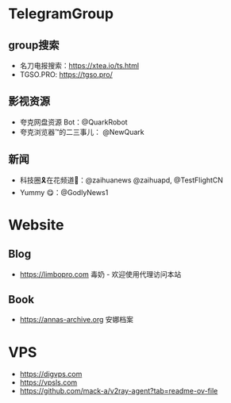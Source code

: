# TelegramGroup


## group搜索

* 名刀电报搜索：https://xtea.io/ts.html
* TGSO.PRO: https://tgso.pro/

## 影视资源

*  夸克网盘资源 Bot：@QuarkRobot
*  夸克浏览器™的二三事儿： @NewQuark

## 新闻

* 科技圈🎗在花频道📮：@zaihuanews  @zaihuapd, @TestFlightCN
* Yummy 😋：@GodlyNews1


# Website

## Blog
* https://limbopro.com 毒奶 - 欢迎使用代理访问本站

## Book
* https://annas-archive.org 安娜档案

# VPS
* https://digvps.com
* https://vpsls.com
* https://github.com/mack-a/v2ray-agent?tab=readme-ov-file
